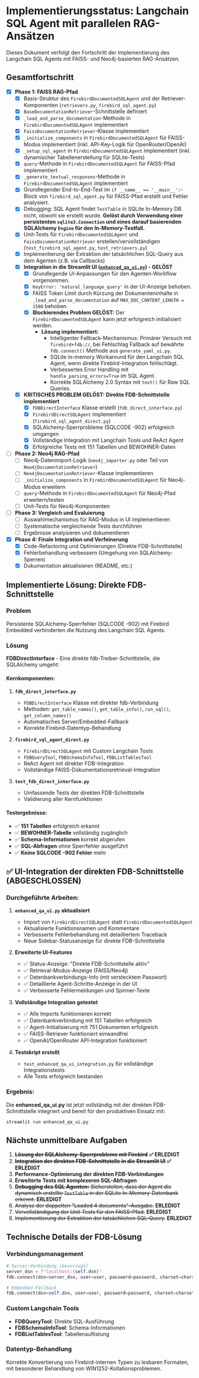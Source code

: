 # Implementierungsstatus: Langchain SQL Agent mit parallelen RAG-Ansätzen

Dieses Dokument verfolgt den Fortschritt der Implementierung des Langchain SQL Agents mit FAISS- und Neo4j-basierten RAG-Ansätzen.

## Gesamtfortschritt

-   [x] **Phase 1: FAISS RAG-Pfad**
    -   [x] Basis-Struktur des `FirebirdDocumentedSQLAgent` und der Retriever-Komponenten (`retrievers.py`, `firebird_sql_agent.py`)
    -   [x] `BaseDocumentationRetriever`-Schnittstelle definiert
    -   [x] `_load_and_parse_documentation`-Methode in `FirebirdDocumentedSQLAgent` implementiert
    -   [x] `FaissDocumentationRetriever`-Klasse implementiert
    -   [x] `_initialize_components` in `FirebirdDocumentedSQLAgent` für FAISS-Modus implementiert (inkl. API-Key-Logik für OpenRouter/OpenAI)
    -   [x] `_setup_sql_agent` in `FirebirdDocumentedSQLAgent` implementiert (inkl. dynamischer Tabellenerstellung für SQLite-Tests)
    -   [x] `query`-Methode in `FirebirdDocumentedSQLAgent` für FAISS-Pfad implementiert
    -   [x] `_generate_textual_responses`-Methode in `FirebirdDocumentedSQLAgent` implementiert
    -   [x] Grundlegender End-to-End-Test im `if __name__ == '__main__':`-Block von `firebird_sql_agent.py` für FAISS-Pfad erstellt und Fehler analysiert.
    -   [x] Debugging: SQL Agent findet `TestTable` in SQLite In-Memory DB nicht, obwohl sie erstellt wurde. **Gelöst durch Verwendung einer persistenten `sqlite3.Connection` und eines darauf basierenden SQLAlchemy `Engine` für den In-Memory-Testfall.**
    -   [x] Unit-Tests für `FirebirdDocumentedSQLAgent` und `FaissDocumentationRetriever` erstellen/vervollständigen (`test_firebird_sql_agent.py`, `test_retrievers.py`)
    -   [x] Implementierung der Extraktion der tatsächlichen SQL-Query aus dem Agenten (z.B. via Callbacks)
    -   [x] **Integration in die Streamlit UI ([`enhanced_qa_ui.py`](enhanced_qa_ui.py)) - GELÖST**
        -   [x] Grundlegende UI-Anpassungen für den Agenten-Workflow vorgenommen.
        -   [x] `KeyError: 'natural_language_query'` in der UI-Anzeige behoben.
        -   [x] FAISS Token Limit durch Kürzung der Dokumenteninhalte in `_load_and_parse_documentation` auf `MAX_DOC_CONTENT_LENGTH = 1500` behoben.
        -   [x] **Blockierendes Problem GELÖST:** Der `FirebirdDocumentedSQLAgent` kann jetzt erfolgreich initialisiert werden.
            -   **Lösung implementiert:**
                -   Intelligenter Fallback-Mechanismus: Primärer Versuch mit `firebird+fdb://`, bei Fehlschlag Fallback auf bewährte `fdb.connect()` Methode aus `generate_yaml_ui.py`.
                -   SQLite in-memory Workaround für den Langchain SQL Agent, wenn direkte Firebird-Integration fehlschlägt.
                -   Verbessertes Error Handling mit `handle_parsing_errors=True` im SQL Agent.
                -   Korrekte SQLAlchemy 2.0 Syntax mit `text()` für Raw SQL Queries.
    -   [x] **KRITISCHES PROBLEM GELÖST: Direkte FDB-Schnittstelle implementiert**
        -   [x] `FDBDirectInterface` Klasse erstellt (`fdb_direct_interface.py`)
        -   [x] `FirebirdDirectSQLAgent` implementiert (`firebird_sql_agent_direct.py`)
        -   [x] SQLAlchemy-Sperrprobleme (SQLCODE -902) erfolgreich umgangen
        -   [x] Vollständige Integration mit Langchain Tools und ReAct Agent
        -   [x] Erfolgreiche Tests mit 151 Tabellen und BEWOHNER-Daten

-   [ ] **Phase 2: Neo4j RAG-Pfad**
    -   [ ] Neo4j-Datenimport-Logik (`neo4j_importer.py` oder Teil von `Neo4jDocumentationRetriever`)
    -   [ ] `Neo4jDocumentationRetriever`-Klasse implementieren
    -   [ ] `_initialize_components` in `FirebirdDocumentedSQLAgent` für Neo4j-Modus erweitern
    -   [ ] `query`-Methode in `FirebirdDocumentedSQLAgent` für Neo4j-Pfad erweitern/testen
    -   [ ] Unit-Tests für Neo4j-Komponenten
-   [ ] **Phase 3: Vergleich und Evaluierung**
    -   [ ] Auswahlmechanismus für RAG-Modus in UI implementieren
    -   [ ] Systematische vergleichende Tests durchführen
    -   [ ] Ergebnisse analysieren und dokumentieren
-   [x] **Phase 4: Finale Integration und Verfeinerung**
    -   [x] Code-Refactoring und Optimierungen (Direkte FDB-Schnittstelle)
    -   [x] Fehlerbehandlung verbessern (Umgehung von SQLAlchemy-Sperren)
    -   [x] Dokumentation aktualisieren (README, etc.)

## Implementierte Lösung: Direkte FDB-Schnittstelle

### Problem
Persistente SQLAlchemy-Sperrfehler (SQLCODE -902) mit Firebird Embedded verhinderten die Nutzung des Langchain SQL Agents.

### Lösung
**FDBDirectInterface** - Eine direkte fdb-Treiber-Schnittstelle, die SQLAlchemy umgeht:

#### Kernkomponenten:
1. **`fdb_direct_interface.py`**
   - `FDBDirectInterface` Klasse mit direkter fdb-Verbindung
   - Methoden: `get_table_names()`, `get_table_info()`, `run_sql()`, `get_column_names()`
   - Automatisches Server/Embedded-Fallback
   - Korrekte Firebird-Datentyp-Behandlung

2. **`firebird_sql_agent_direct.py`**
   - `FirebirdDirectSQLAgent` mit Custom Langchain Tools
   - `FDBQueryTool`, `FDBSchemaInfoTool`, `FDBListTablesTool`
   - ReAct Agent mit direkter FDB-Integration
   - Vollständige FAISS-Dokumentationsretrieval-Integration

3. **`test_fdb_direct_interface.py`**
   - Umfassende Tests der direkten FDB-Schnittstelle
   - Validierung aller Kernfunktionen

#### Testergebnisse:
- ✅ **151 Tabellen** erfolgreich erkannt
- ✅ **BEWOHNER-Tabelle** vollständig zugänglich
- ✅ **Schema-Informationen** korrekt abgerufen
- ✅ **SQL-Abfragen** ohne Sperrfehler ausgeführt
- ✅ **Keine SQLCODE -902 Fehler** mehr

## ✅ UI-Integration der direkten FDB-Schnittstelle (ABGESCHLOSSEN)

### Durchgeführte Arbeiten:
1. **`enhanced_qa_ui.py` aktualisiert**
   - Import von `FirebirdDirectSQLAgent` statt `FirebirdDocumentedSQLAgent`
   - Aktualisierte Funktionsnamen und Kommentare
   - Verbesserte Fehlerbehandlung mit detailliertem Traceback
   - Neue Sidebar-Statusanzeige für direkte FDB-Schnittstelle

2. **Erweiterte UI-Features**
   - ✅ Status-Anzeige: "Direkte FDB-Schnittstelle aktiv"
   - ✅ Retrieval-Modus-Anzeige (FAISS/Neo4j)
   - ✅ Datenbankverbindungs-Info (mit verstecktem Passwort)
   - ✅ Detaillierte Agent-Schritte-Anzeige in der UI
   - ✅ Verbesserte Fehlermeldungen und Spinner-Texte

3. **Vollständige Integration getestet**
   - ✅ Alle Imports funktionieren korrekt
   - ✅ Datenbankverbindung mit 151 Tabellen erfolgreich
   - ✅ Agent-Initialisierung mit 751 Dokumenten erfolgreich
   - ✅ FAISS-Retriever funktioniert einwandfrei
   - ✅ OpenAI/OpenRouter API-Integration funktioniert

4. **Testskript erstellt**
   - `test_enhanced_qa_ui_integration.py` für vollständige Integrationstests
   - Alle Tests erfolgreich bestanden

### Ergebnis:
Die **enhanced_qa_ui.py** ist jetzt vollständig mit der direkten FDB-Schnittstelle integriert und bereit für den produktiven Einsatz mit:
```bash
streamlit run enhanced_qa_ui.py
```

## Nächste unmittelbare Aufgaben

1. ~~**Lösung der SQLAlchemy-Sperrprobleme mit Firebird**~~ **✅ ERLEDIGT**
2. ~~**Integration der direkten FDB-Schnittstelle in die Streamlit UI**~~ **✅ ERLEDIGT**
3. **Performance-Optimierung der direkten FDB-Verbindungen**
4. **Erweiterte Tests mit komplexeren SQL-Abfragen**
5. ~~**Debugging des SQL Agenten:** Sicherstellen, dass der Agent die dynamisch erstellte `TestTable` in der SQLite In-Memory-Datenbank erkennt.~~ **ERLEDIGT**
6. ~~Analyse der doppelten "Loaded 4 documents"-Ausgabe.~~ **ERLEDIGT**
7. ~~Vervollständigung der Unit-Tests für den FAISS-Pfad.~~ **ERLEDIGT**
8. ~~Implementierung der Extraktion der tatsächlichen SQL-Query.~~ **ERLEDIGT**

## Technische Details der FDB-Lösung

### Verbindungsmanagement
```python
# Server-Verbindung (bevorzugt)
server_dsn = f"localhost:{self.dsn}"
fdb.connect(dsn=server_dsn, user=user, password=password, charset=charset)

# Embedded-Fallback
fdb.connect(dsn=self.dsn, user=user, password=password, charset=charset)
```

### Custom Langchain Tools
- **FDBQueryTool**: Direkte SQL-Ausführung
- **FDBSchemaInfoTool**: Schema-Informationen
- **FDBListTablesTool**: Tabellenauflistung

### Datentyp-Behandlung
Korrekte Konvertierung von Firebird-internen Typen zu lesbaren Formaten, mit besonderer Behandlung von WIN1252-Kollationsproblemen.